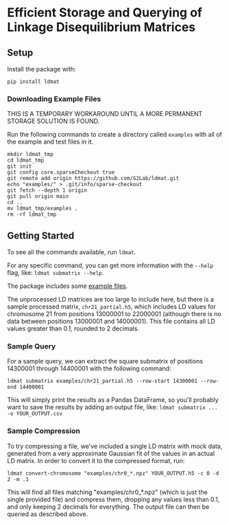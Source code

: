 # Efficient Storage and Querying of Linkage Disequilibrium Matrices

## Setup
Install the package with:

```
pip install ldmat
```

### Downloading Example Files
THIS IS A TEMPORARY WORKAROUND UNTIL A MORE PERMANENT STORAGE SOLUTION IS FOUND.

Run the following commands to create a directory called `examples` with all of the example and test files in it. 
```
mkdir ldmat_tmp
cd ldmat_tmp
git init
git config core.sparseCheckout true
git remote add origin https://github.com/G2Lab/ldmat.git
echo "examples/" > .git/info/sparse-checkout
git fetch --depth 1 origin
git pull origin main
cd ..
mv ldmat_tmp/examples .
rm -rf ldmat_tmp
```

## Getting Started
To see all the commands available, run `ldmat`.

For any specific command, you can get more information with the `--help` flag, like: `ldmat submatrix --help`.

The package includes some [example files](https://github.com/G2Lab/ldmat/tree/main/examples).

The unprocessed LD matrices are too large to include here, but there is a sample 
processed matrix, `chr21_partial.h5`, which includes LD values for chromosome 21
from positions 13000001 to 22000001 (although there is no data between positions 13000001 and 14000001).
This file contains all LD values greater than 0.1, rounded to 2 decimals.

### Sample Query
For a sample query, we can extract the square submatrix of positions 14300001 through 14400001 with the following command:
```
ldmat submatrix examples/chr21_partial.h5 --row-start 14300001 --row-end 14400001
```
This will simply print the results as a Pandas DataFrame, so you'll probably want
to save the results by adding an output file, like: `ldmat submatrix ... -o YOUR_OUTPUT.csv`

### Sample Compression
To try compressing a file, we've included a single LD matrix with mock data, generated from a very approximate 
Gaussian fit of the values in an actual LD matrix. In order to convert it to the compressed format, run:
```
ldmat convert-chromosome "examples/chr0_*.npz" YOUR_OUTPUT.h5 -c 0 -d 2 -m .1
```
This will find all files matching "examples/chr0_*.npz" (which is just the single provided file) and compress them,
dropping any values less than 0.1, and only keeping 2 decimals for everything. The output file can then be queried as 
described above.
